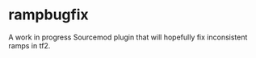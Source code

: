 # rampbugfix

A work in progress Sourcemod plugin that will hopefully fix inconsistent ramps in tf2.
